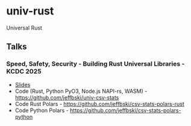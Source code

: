 # univ-rust

Universal Rust

## Talks

### Speed, Safety, Security - Building Rust Universal Libraries - KCDC 2025

- [Slides](https://docs.google.com/presentation/d/1op84WDDdZg-qch08ctmZ323ZWeHTUFgcpjm5c1o_PtY/edit?usp=sharing)
- Code (Rust, Python PyO3, Node.js NAPI-rs, WASM) - https://github.com/jeffbski/univ-csv-stats
- Code Rust Polars - https://github.com/jeffbski/csv-stats-polars-rust
- Code Python Polars - https://github.com/jeffbski/csv-stats-polars-python
